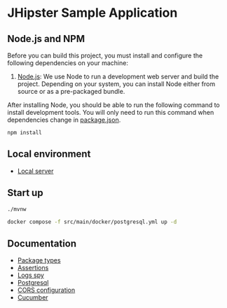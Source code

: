 # JHipster Sample Application

## Node.js and NPM

Before you can build this project, you must install and configure the following dependencies on your machine:

1. [Node.js](https://nodejs.org/): We use Node to run a development web server and build the project.
   Depending on your system, you can install Node either from source or as a pre-packaged bundle.

After installing Node, you should be able to run the following command to install development tools.
You will only need to run this command when dependencies change in [package.json](package.json).

```
npm install
```

## Local environment

- [Local server](http://localhost:8080)

<!-- jhipster-needle-localEnvironment -->

## Start up

```bash
./mvnw
```

```bash
docker compose -f src/main/docker/postgresql.yml up -d
```


<!-- jhipster-needle-startupCommand -->

## Documentation

- [Package types](documentation/package-types.md)
- [Assertions](documentation/assertions.md)
- [Logs spy](documentation/logs-spy.md)
- [Postgresql](documentation/postgresql.md)
- [CORS configuration](documentation/cors-configuration.md)
- [Cucumber](documentation/cucumber.md)

<!-- jhipster-needle-documentation -->
